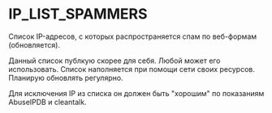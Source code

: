 # IP_LIST_SPAMMERS
Список IP-адресов, с которых распространяется спам по веб-формам (обновляется).

Данный список публкую скорее для себя. Любой может его использовать. Список наполняется при помощи сети своих ресурсов. Планирую обновлять регулярно.

Для исключения IP из списка он должен быть "хорошим" по показаниям AbuseIPDB и cleantalk.
